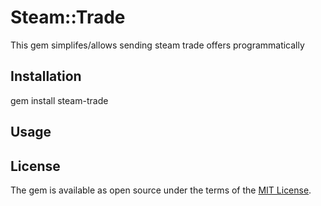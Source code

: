 # Steam::Trade

This gem simplifes/allows sending steam trade offers programmatically

## Installation


gem install steam-trade

## Usage



## License

The gem is available as open source under the terms of the [MIT License](https://opensource.org/licenses/MIT).
